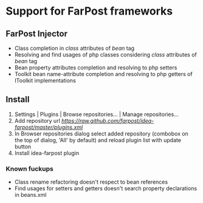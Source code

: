 # Support for FarPost frameworks #

## FarPost Injector ##
* Class completion in *class* attributes of *bean* tag
* Resolving and find usages of php classes considering *class* attributes of *bean* tag
* Bean property attributes completion and resolving to php setters
* Toolkit bean name-attribute completion and resolving to php getters of IToolkit implementations

## Install ##

1. Settings | Plugins | Browse repositories... | Manage repositories...
2. Add repository url *https://raw.github.com/farpost/idea-farpost/master/plugins.xml*
3. In Browser repositories dialog select added repository (combobox on the top of dialog, 'All' by default) and reload plugin list with update button
4. Install idea-farpost plugin

### Known fuckups ###
* Class rename refactoring doesn't respect to bean references
* Find usages for setters and getters doesn't search property declarations in beans.xml

